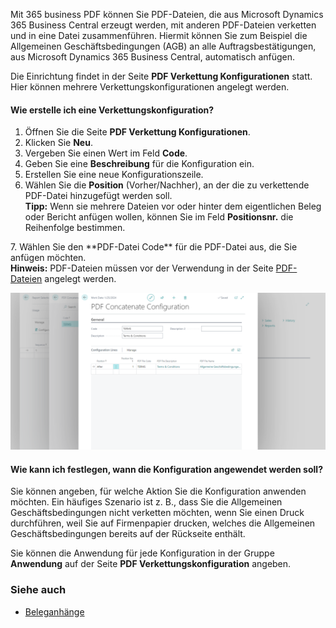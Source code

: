 Mit 365 business PDF können Sie PDF-Dateien, die aus Microsoft Dynamics 365 Business Central erzeugt werden, mit anderen PDF-Dateien verketten und in eine Datei zusammenführen. Hiermit können Sie zum Beispiel die Allgemeinen Geschäftsbedingungen (AGB) an alle Auftragsbestätigungen, aus Microsoft Dynamics 365 Business Central, automatisch anfügen.

Die Einrichtung findet in der Seite **PDF Verkettung Konfigurationen** statt. Hier können mehrere Verkettungskonfigurationen angelegt werden.

#### Wie erstelle ich eine Verkettungskonfiguration?

1. Öffnen Sie die Seite **PDF Verkettung Konfigurationen**.
2. Klicken Sie **Neu**.
3. Vergeben Sie einen Wert im Feld **Code**.
4. Geben Sie eine **Beschreibung** für die Konfiguration ein.
5. Erstellen Sie eine neue Konfigurationszeile.
6. Wählen Sie die **Position** (Vorher/Nachher), an der die zu verkettende PDF-Datei hinzugefügt werden soll.
   <div class="alert alert-info">
    <i class="fa-solid fa-lightbulb"></i> <strong>Tipp:</strong> Wenn sie mehrere Dateien vor oder hinter dem eigentlichen Beleg oder Bericht anfügen wollen, können Sie im Feld <b>Positionsnr.</b> die Reihenfolge bestimmen.
</div>
7. Wählen Sie den **PDF-Datei Code** für die PDF-Datei aus, die Sie anfügen möchten.
   <div class="alert alert-info">
    <i class="fa-solid fa-lightbulb"></i> <strong>Hinweis:</strong> PDF-Dateien müssen vor der Verwendung in der Seite <a href="../pdf-files/">PDF-Dateien</a> angelegt werden.
</div>

![Verkettungskonfiguration](/assets/images/365-business-pdf/concatenate-configuration.png)  

#### Wie kann ich festlegen, wann die Konfiguration angewendet werden soll?

Sie können angeben, für welche Aktion Sie die Konfiguration anwenden möchten. Ein häufiges Szenario ist z. B., dass Sie die Allgemeinen Geschäftsbedingungen nicht verketten möchten, wenn Sie einen Druck durchführen, weil Sie auf Firmenpapier drucken, welches die Allgemeinen Geschäftsbedingungen bereits auf der Rückseite enthält.

Sie können die Anwendung für jede Konfiguration in der Gruppe **Anwendung** auf der Seite **PDF Verkettungskonfiguration** angeben.
### Siehe auch
 - [Beleganhänge](../document-attachments/)
